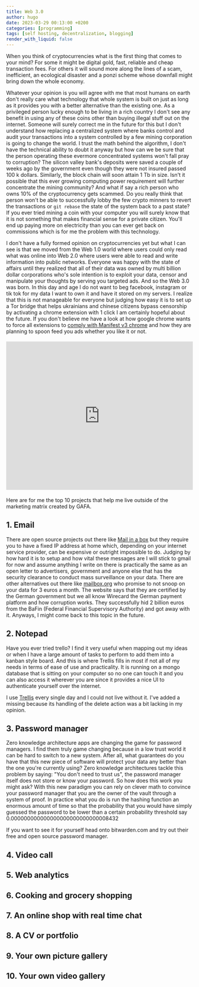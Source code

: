 ```yaml
---
title: Web 3.0
author: hugo
date: 2023-03-29 00:13:00 +0200
categories: [programming]
tags: [self hosting, decentralization, blogging]
render_with_liquid: false
---
```


When you think of cryptocurrencies what is the first thing that comes to your mind? For some it might be digital gold, fast, reliable and cheap transaction fees. For others it will sound more along the lines of a scam, inefficient, an ecological disaster and a ponzi scheme whose downfall might bring down the whole economy.

Whatever your opinion is you will agree with me that most humans on earth don't really care what technology that whole system is built on just as long as it provides you with a better alternative than the existing one. As a privileged person lucky enough to be living in a rich country I don't see any benefit in using any of these coins other than buying illegal stuff out on the internet. Someone will surely correct me in the future for this but I don't understand how replacing a centralized system where banks control and audit your transactions into a system controlled by a few mining corporation is going to change the world. I trust the math behind the algorithm, I don't have the technical ability to doubt it anyway but how can we be sure that the person operating these evermore concentrated systems won't fall pray to corruption? The silicon valley bank's deposits were saved a couple of weeks ago by the government even though they were not insured passed 100 k dollars. Similarly, the block chain will soon attain 1 Tb in size. Isn't it possible that this ever growing computing power requirement will further concentrate the mining community? And what if say a rich person who owns 10% of the cryptocurrency gets scammed. Do you really think that person won't be able to successfully lobby the few crypto minners to revert the transactions or `git rebase` the state of the system back to a past state? If you ever tried mining a coin with your computer you will surely know that it is not something that makes financial sense for a private citizen. You'll end up paying more on electricity than you can ever get back on commissions which is for me the problem with this technology.

I don't have a fully formed opinion on cryptocurrencies yet but what I can see is that we moved from the Web 1.0 world where users could only read what was online into Web 2.0 where users were able to read and write information into public networks. Everyone was happy with the state of affairs until they realized that all of their data was owned by multi billion dollar corporations who's sole intention is to exploit your data, censor and manipulate your thoughts by serving you targeted ads. And so the Web 3.0 was born. In this day and age I do not want to beg facebook, instagram or tik tok for my data I want to own it and have it stored on my servers. I realize that this is not manageable for everyone but judging how easy it is to set up a Tor bridge that helps ukrainians and chinese citizens bypass censorship by activating a chrome extension with 1 click I am certainly hopeful about the future. If you don't believe me have a look at how google chrome wants to force all extensions to [comply with Manifest v3 chrome](https://adlock.com/blog/google-kill-ad-blocking-extensions/) and how they are planning to spoon feed you ads whether you like it or not.


<div style="padding-top: 5px; padding-bottom: 5px; position:relative; display:block; width: 100%; min-height:400px">

<iframe width="100%" height="400px" src="https://youtube.craftstudios.shop/uploads/netgear/Videos/chirpy/Honest%20Government%20Ad%20Anti%20Encryption%20Law.mp4" title="YouTube video player" frameborder="0" allow="accelerometer; autoplay; clipboard-write; encrypted-media; gyroscope; picture-in-picture; web-share" allowfullscreen></iframe>

</div>

Here are for me the top 10 projects that help me live outside of the marketing matrix created by GAFA.

## 1. Email

There are open source projects out there like [Mail in a box](https://github.com/mail-in-a-box/mailinabox) but they require you to have a fixed IP address at home which, depending on your internet service provider, can be expensive or outright impossible to do. Judging by how hard it is to setup and how vital these messages are I will stick to gmail for now and assume anything I write on there is practically the same as an open letter to advertisers, government and anyone else that has the security clearance to conduct mass surveillance on your data. There are other alternatives out there like [mailbox.org](https://mailbox.org/) who promise to not snoop on your data for 3 euros a month. The website says that they are certified by the German government but we all know Wirecard the German payment platform and how corruption works. They successfully hid 2 billion euros from the BaFin (Federal Financial Supervisory Authority) and got away with it. Anyways, I might come back to this topic in the future.

## 2. Notepad

Have you ever tried trello? I find it very useful when mapping out my ideas or when I have a large amount of tasks to perform to add them into a kanban style board. And this is where Trellis fills in most if not all of my needs in terms of ease of use and practicality. It is running on a mongo database that is sitting on your computer so no one can touch it and you can also access it wherever you are since it provides a nice UI to authenticate yourself over the internet.

I use [Trellis](https://github.com/hupratt/Trellis) every single day and I could not live without it. I've added a missing because its handling of the delete action was a bit lacking in my opinion.

## 3. Password manager

Zero knowledge architecture apps are changing the game for password managers. I find them truly game changing because in a low trust world it can be hard to switch to a new system. After all, what guarantees do you have that this new piece of software will protect your data any better than the one you're currently using? Zero knowledge architectures tackle this problem by saying: "You don't need to trust us", the password manager itself does not store or know your password. So how does this work you might ask? With this new paradigm you can rely on clever math to convince your password manager that you are the owner of the vault through a system of proof. In practice what you do is run the hashing function an enormous amount of time so that the probability that you would have simply guessed the password to be lower than a certain probability threshold say 0.000000000000000000000000000008432

If you want to see it for yourself head onto bitwarden.com and try out their free and open source password manager.

## 4. Video call
## 5. Web analytics
## 6. Cooking and grocery shopping
## 7. An online shop with real time chat
## 8. A CV or portfolio
## 9. Your own picture gallery
## 10. Your own video gallery
